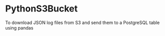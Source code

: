 # PythonS3Bucket
To download JSON log files from S3 and send them to a PostgreSQL table using pandas
